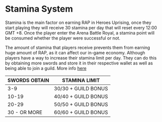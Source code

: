 # Stamina System

Stamina is the main factor on earning RAP in Heroes Uprising, once they start playing they will receive 30 stamina per day that will reset every 12:00 GMT +8. Once the player enter the Arena Battle Royal, a stamina point will be consumed whether the player were successful or not.

The amount of stamina that players receive prevents them from earning huge amount of RAP, as it can affect our in-game economy. Although players have a way to increase their stamina limit per day. They can do this by obtaining more swords and store it in their respective wallet as well as being able to join a guild. More info [here](https://docs.heroesuprising.com/game-features/guild-system)

| SWORDS OBTAIN | STAMINA LIMIT       |
| ------------- | ------------------- |
| 3-9           | 30/30 + GUILD BONUS |
| 10-19         | 40/40 + GUILD BONUS |
| 20-29         | 50/50 + GUILD BONUS |
| 30 - OR MORE  | 60/60 + GUILD BONUS |
